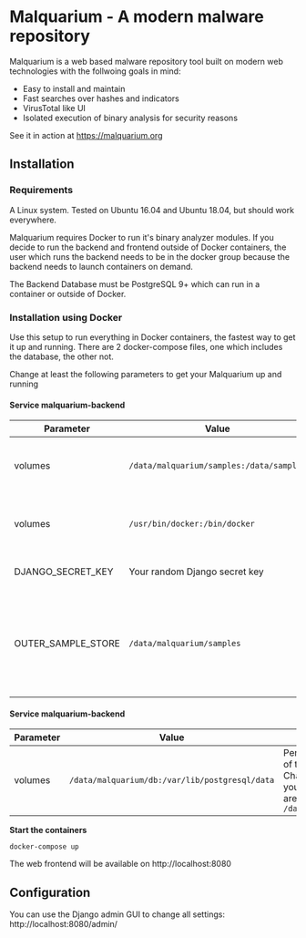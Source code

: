 # Malquarium - A modern malware repository

Malquarium is a web based malware repository tool built on modern web technologies with the follwoing goals in mind:  

- Easy to install and maintain
- Fast searches over hashes and indicators
- VirusTotal like UI
- Isolated execution of binary analysis for security reasons

See it in action at https://malquarium.org
 
## Installation

### Requirements

A Linux system. Tested on Ubuntu 16.04 and Ubuntu 18.04, but should work everywhere.

Malquarium requires Docker to run it's binary analyzer modules. If you decide to run the backend and frontend outside of Docker containers, the user which runs the backend needs to be in the docker group because the backend needs to launch containers on demand.

The Backend Database must be PostgreSQL 9+ which can run in a container or outside of Docker.


### Installation using Docker

Use this setup to run everything in Docker containers, the fastest way to get it up and running. There are 2 docker-compose files, one which includes the database, the other not.  

Change at least the following parameters to get your Malquarium up and running

#### Service malquarium-backend

| Parameter | Value | Description |  
| --- |  --- |  --- |  
| volumes | ```/data/malquarium/samples:/data/samples``` | Persistend volume of the sample binaries. Change the path if your samples are not at ```/data/malquarium/samles``` |
| volumes | ```/usr/bin/docker:/bin/docker``` | Pass the docker binary to the backend. Change to the output of ```which docker``` if it's not ```/usr/bin/docker``` |
| DJANGO_SECRET_KEY | Your random Django secret key | You can generate one with ```head /dev/urandom | tr -dc A-Za-z0-9 | head -c 80 ; echo ''``` |   
| OUTER_SAMPLE_STORE | ```/data/malquarium/samples``` | The path where your samples are on the host, not inside the container. Needed for the binary analysis containers. Must be the same as the left part of the corresponding volumes setting |   


#### Service malquarium-backend
| Parameter | Value | Description |  
| --- |  --- |  --- |  
| volumes | ```/data/malquarium/db:/var/lib/postgresql/data``` | Persistend volume of the database. Change the path if your database files are not at ```/data/malquarium/db``` |


**Start the containers**  

	docker-compose up

The web frontend will be available on http://localhost:8080

## Configuration
You can use the Django admin GUI to change all settings: http://localhost:8080/admin/

